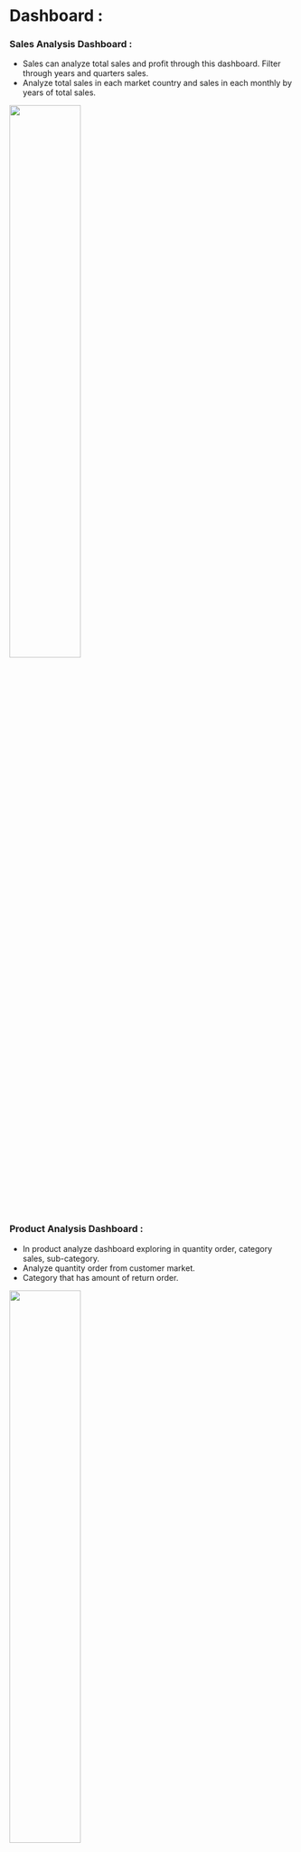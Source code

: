 # Dashboard : 
### Sales Analysis Dashboard :
  - Sales can analyze total sales and profit through this dashboard. Filter through years and quarters sales.
  - Analyze total sales in each market country and sales in each monthly by years of total sales.
<img src="https://github.com/KitsadaPuttivanit/Sale_Online_Analysis_Dashboard/assets/158123269/02f965b0-83a5-4f2d-a9da-a2aa88fd874f0" width=50% height=50%>


### Product Analysis Dashboard :
  - In product analyze dashboard exploring in quantity order, category sales, sub-category.
  - Analyze quantity order from customer market.
  - Category that has amount of return order. 
<img src="https://github.com/KitsadaPuttivanit/Sale_Online_Analysis_Dashboard/assets/158123269/0e5b6076-600c-4214-951c-01b06e0f60f1)" width=50% height=50%>


### Shipping Analysis Dashboard :
  - Analyze shipping mode, shipping cost, delivery day from customer buy our product.
  - Filter dashboard to analyze through years, quarters and delivery status.
<img src="https://github.com/KitsadaPuttivanit/Sale_Online_Analysis_Dashboard/assets/158123269/f697fea1-4533-4753-9b80-18ecf82d0682" width=50% height=50%>


